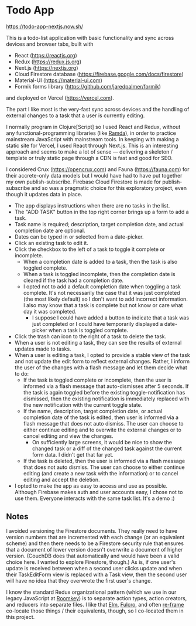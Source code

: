 # Todo App

https://todo-app-nextjs.now.sh/

This is a todo-list application with basic functionality and sync across devices and browser tabs, built with
* React (https://reactjs.org)
* Redux (https://redux.js.org)
* Next.js (https://nextjs.org)
* Cloud Firestore database (https://firebase.google.com/docs/firestore)
* Material-UI (https://material-ui.com)
* Formik forms library (https://github.com/jaredpalmer/formik)

and deployed on Vercel (https://vercel.com).

The part I like most is the very-fast sync across devices and the handling of external changes to a task that a user is currently editing.

I normally program in Clojure\[Script\] so I used React and Redux, without any functional-programming libraries (like [Ramda](https://ramdajs.com/)), in order to practice mainstream JavaScript with mainstream tools. In keeping with making a static site for Vercel, I used React through Next.js. This is an interesting approach and seems to make a lot of sense &mdash; delivering a skeleton / template or truly static page through a CDN is fast and good for SEO.

I considered Crux (https://opencrux.com) and Fauna (https://fauna.com) for their accrete-only data models but I would have had to have put together my own publish-subscribe. Firebase Cloud Firestore is made for publish-subscribe and so was a pragmatic choice for this exploratory project, even though it updates data in place.

* The app displays instructions when there are no tasks in the list.
* The "ADD TASK" button in the top right corner brings up a form to add a task.
* Task name is required; description, target completion date, and actual completion date are optional.
* Dates can be typed in or selected from a date-picker.
* Click an existing task to edit it.
* Click the checkbox to the left of a task to toggle it complete or incomplete.
    * When a completion date is added to a task, then the task is also toggled complete.
    * When a task is toggled incomplete, then the completion date is cleared if the task had a completion date.
    * I opted not to add a default completion date when toggling a task complete. It's not necessarily the case that it was just completed (the most likely default) so I don't want to add incorrect information. I also may know that a task is complete but not know or care what day it was completed.
        * I suppose I could have added a button to indicate that a task was just completed or I could have temporarily displayed a date-picker when a task is toggled complete.
* Click the trash can icon to the right of a task to delete the task.
* When a user is not editing a task, they can see the results of external updates made to tasks.
* When a user is editing a task, I opted to provide a stable view of the task and not update the edit form to reflect external changes. Rather, I inform the user of the changes with a flash message and let them decide what to do:
    * If the task is toggled complete or incomplete, then the user is informed via a flash message that auto-dismisses after 5 seconds. If the task is again toggled before the existing toggle-notification has dismissed, then the existing notification is immediately replaced with the new notification with the current toggle state.
    * If the name, description, target completion date, or actual completion date of the task is edited, then user is informed via a flash message that does not auto dismiss. The user can choose to either continue editing and to overwite the external changes or to cancel editing and view the changes.
        * On sufficiently large screens, it would be nice to show the changed task or a diff of the changed task against the current form data. I didn't get that far yet.
    * If the task is deleted, then the user is informed via a flash message that does not auto dismiss. The user can choose to either continue editing (and create a new task with the information) or to cancel editing and accept the deletion.
* I opted to make the app as easy to access and use as possible. Although Firebase makes auth and user accounts easy, I chose not to use them. Everyone interacts with the same task list. It's a demo :)

## Notes
I avoided versioning the Firestore documents. They really need to have version numbers that are incremented with each change (or an equivalent scheme) and then there needs to be a Firestore security rule that ensures that a document of lower version doesn't overwrite a document of higher version. (CouchDB does that automatically and would have been a valid choice here. I wanted to explore Firestore, though.) As is, if one user's update is received between when a second user clicks update and when their TaskEditForm view is replaced with a Task view, then the second user will have no idea that they overwrote the first user's change.

I know the standard Redux organizational pattern (which we use in our legacy JavaScript at [Roomkey](https://www.roomkey.com)) is to separate action types, action creators, and reducers into separate files. I like that [Elm](https://elm-lang.org), [Fulcro](https://fulcro.fulcrologic.com), and often [re-frame](http://day8.github.io/re-frame/) co-locate those things / their equivalents, though, so I co-located them in this project.
